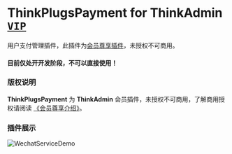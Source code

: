 # ThinkPlugsPayment for ThinkAdmin [`VIP`](https://thinkadmin.top/vip-introduce)

用户支付管理插件，此插件为[会员尊享插件](https://thinkadmin.top/vip-introduce)，未授权不可商用。

#### 目前仅处开开发阶段，不可以直接使用！

### 版权说明

**ThinkPlugsPayment** 为 **ThinkAdmin** 会员插件，未授权不可商用，了解商用授权请阅读 [《会员尊享介绍》](https://thinkadmin.top/vip-introduce)。

### 插件展示

<img alt="WechatServiceDemo" src="https://thinkadmin.top/static/img/wechat-service-01.jpg" style="max-width:100%">
